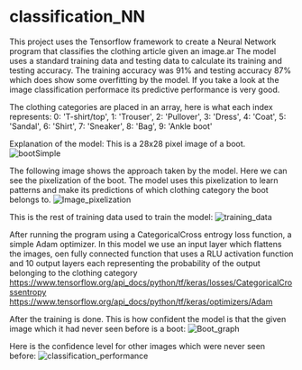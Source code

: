 # classification_NN
This project uses the Tensorflow framework to create a Neural Network program that classifies the clothing article given an image.ar
The model uses a standard training data and testing data to calculate its training and testing accuracy.
The training accuracy was 91% and testing accuracy 87% which does show some overfitting by the model. 
If you take a look at the image classification performace its predictive performance is very good.

The clothing categories are placed in an array, here is what each index represents:
0: 'T-shirt/top',
1: 'Trouser', 
2: 'Pullover', 
3: 'Dress', 
4: 'Coat',
5: 'Sandal', 
6: 'Shirt', 
7: 'Sneaker', 
8: 'Bag', 
9: 'Ankle boot'

Explanation of the model:
This is a 28x28 pixel image of a boot.
![bootSimple](https://github.com/Kevv55/classification_NN/assets/100497778/8911436f-bcdc-4256-a2f0-d3ad1c68fb16)

The following image shows the approach taken by the model. Here we can see the pixelization of the boot. The model uses this pixelization to learn patterns and make its predictions of which clothing category the boot belongs to.
![Image_pixelization](https://github.com/Kevv55/classification_NN/assets/100497778/58cb8112-480d-4bac-be72-9d79e29af840)

This is the rest of training data used to train the model:
![training_data](https://github.com/Kevv55/classification_NN/assets/100497778/553662cd-67ec-43e4-968c-64855965b44d)


After running the program using a CategoricalCross entrogy loss function, a simple Adam optimizer. In this model we use an input layer which flattens the images, oen fully connected function that uses a RLU activation function and 10 output layers each representing the probability of the output belonging to the clothing category
https://www.tensorflow.org/api_docs/python/tf/keras/losses/CategoricalCrossentropy
https://www.tensorflow.org/api_docs/python/tf/keras/optimizers/Adam

After the training is done. This is how confident the model is that the given image which it had never seen before is a boot:
![Boot_graph](https://github.com/Kevv55/classification_NN/assets/100497778/b199bfc3-542f-4eef-a55f-c085209d15f7)

Here is the confidence level for other images which were never seen before:
![classification_performance](https://github.com/Kevv55/classification_NN/assets/100497778/b8b2a849-36b4-48b1-985a-e72765cb5c9d)
